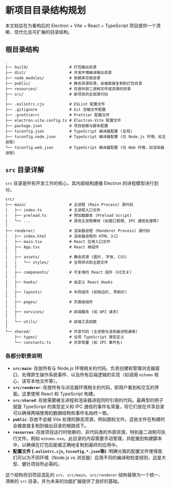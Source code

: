 # 新项目目录结构规划

本文档旨在为重构后的 Electron + Vite + React + TypeScript 项目提供一个清晰、现代化且可扩展的目录结构。

## 根目录结构

```
.
├── build/                  # 打包输出目录
├── dist/                   # 开发环境编译输出目录
├── node_modules/           # 依赖库存放目录
├── public/                 # 静态资源目录，会被直接复制到打包目录
├── resources/              # 存放外部二进制文件或资源的目录
├── src/                    # 新项目的全部源代码
│
├── .eslintrc.cjs           # ESLint 配置文件
├── .gitignore              # Git 忽略文件配置
├── .prettierrc             # Prettier 配置文件
├── electron.vite.config.ts # Electron-Vite 配置文件
├── package.json            # 项目依赖与脚本配置
├── tsconfig.json           # TypeScript 编译器配置 (全局)
├── tsconfig.node.json      # TypeScript 编译器配置 (仅 Node.js 环境，如主进程)
└── tsconfig.web.json       # TypeScript 编译器配置 (仅 Web 环境，如渲染器进程)
```

## `src` 目录详解

`src` 目录是所有开发工作的核心，其内部结构遵循 Electron 的进程模型进行划分。

```
src/
├── main/                   # 主进程 (Main Process) 源代码
│   ├── index.ts            # 主进程入口文件
│   ├── preload.ts          # 预加载脚本 (Preload Script)
│   └── ...                 # 其他主进程模块 (如窗口管理, IPC 通信处理等)
│
├── renderer/               # 渲染器进程 (Renderer Process) 源代码
│   ├── index.html          # 渲染器进程的 HTML 入口
│   ├── main.tsx            # React 应用入口文件
│   ├── App.tsx             # React 根组件
│   │
│   ├── assets/             # 静态资源 (图片, 字体, CSS)
│   │   └── styles/         # 全局样式和主题文件
│   │
│   ├── components/         # 可复用的 React 组件 (UI无关)
│   │
│   ├── hooks/              # 自定义 React Hooks
│   │
│   ├── layouts/            # 布局组件 (如侧边栏, 导航栏)
│   │
│   ├── pages/              # 页面级组件
│   │
│   ├── services/           # 前端服务 (如 API 请求)
│   │
│   └── utils/              # 前端工具函数
│
└── shared/                 # 共享代码 (主进程与渲染器进程通用)
    ├── types/              # 全局 TypeScript 类型定义
    └── constants.ts        # 共享常量 (如 IPC 事件名)
```

### 各部分职责说明

*   **`src/main`**: 存放所有与 Node.js 环境相关的代码。负责创建和管理浏览器窗口、处理原生操作系统事件、以及所有后端逻辑的实现（如调用 `mihomo` 核心、读写本地文件等）。
*   **`src/renderer`**: 存放所有与浏览器环境相关的代码，即用户看到和交互的界面。这里使用 React 和 TypeScript 构建。
*   **`src/shared`**: 存放需要被主进程和渲染器进程同时引用的代码。最典型的例子就是 TypeScript 的类型定义和 IPC 通信的事件名常量，将它们放在共享目录可以确保两端使用的数据结构和事件名始终一致。
*   **`public`**: 存放不会被 Vite 处理的静态资源，例如图标文件。这些文件在构建时会被直接复制到输出目录的根路径下。
*   **`resources`**: 存放项目运行时依赖的、非代码类的外部资源，特别是二进制可执行文件。例如 `mihomo.exe`。此目录的内容需要手动管理，并配置到构建脚本中，以确保在打包后能被正确地复制到最终的应用中。
*   **配置文件 (`.eslintrc.cjs`, `tsconfig.*.json`等)**: 明确分离的配置文件使得我们可以为不同环境（Node.js vs 浏览器）应用不同的编译和检查规则，这是大型、健壮项目所必需的。

这个结构将旧项目混乱的 `src`、`src/main`、`src/renderer` 结构替换为一个统一、清晰的 `src` 目录，并为未来的功能扩展提供了良好的基础。